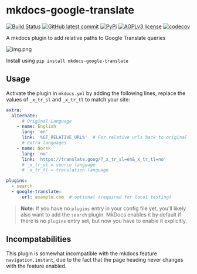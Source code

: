 # mkdocs-google-translate
[![Build Status](https://img.shields.io/github/workflow/status/sondregronas/mkdocs-google-translate/CI)](https://github.com/sondregronas/mkdocs-google-translate/)
[![GitHub latest commit](https://img.shields.io/github/last-commit/sondregronas/mkdocs-google-translate)](https://github.com/sondregronas/mkdocs-google-translate/commit/)
[![PyPi](https://img.shields.io/pypi/v/mkdocs-google-translate)](https://pypi.org/project/mkdocs-google-translate/)
[![AGPLv3 license](https://img.shields.io/github/license/sondregronas/mkdocs-google-translate)](https://www.gnu.org/licenses/agpl-3.0.en.html)
[![codecov](https://codecov.io/gh/sondregronas/mkdocs-google-translate/branch/main/graph/badge.svg?token=N5IDI7Q4NZ)](https://codecov.io/gh/sondregronas/mkdocs-google-translate)

A mkdocs plugin to add relative paths to Google Translate queries

![img.png](img.png)

Install using `pip install mkdocs-google-translate`

## Usage
Activate the plugin in `mkdocs.yml` by adding the following lines, replace the values of `_x_tr_sl` and `_x_tr_tl` to match your site:
```yml
extra:
  alternate:
      # Original Language
    - name: English
      lang: 'en'
      link: '%GT_RELATIVE_URL%'  # For relative urls back to original language
      # Extra languages
    - name: Norsk
      lang: 'no'
      link: 'https://translate.goog/?_x_tr_sl=en&_x_tr_tl=no'
      # _x_tr_sl = source language
      # _x_tr_tl = translation language

plugins:
  - search
  - google-translate:
      url: example.com  # optional (required for local testing)
```
> **Note:** If you have no `plugins` entry in your config file yet, you'll likely also want to add the `search` plugin. MkDocs enables it by default if there is no `plugins` entry set, but now you have to enable it explicitly.

## Incompatabilities
This plugin is somewhat incompatible with the mkdocs feature `navigation.instant`, due to the fact that the page heading never changes with the feature enabled.

